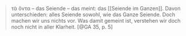 > τὰ ὄντα – das Seiende – das meint: das [[Seiende im Ganzen]]. Davon unterschieden: alles Seiende sowohl, wie das Ganze Seiende. Doch machen wir uns nichts vor. Was damit gemeint ist, verstehen wir doch noch nicht in aller Klarheit. [@GA 35, p. 5]